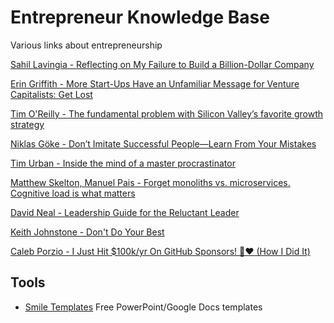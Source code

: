 # Entrepreneur Knowledge Base
Various links about entrepreneurship

[Sahil Lavingia - Reflecting on My Failure to Build a Billion-Dollar Company](https://medium.com/@shl/reflecting-on-my-failure-to-build-a-billion-dollar-company-b0c31d7db0e7)

[Erin Griffith - More Start-Ups Have an Unfamiliar Message for Venture Capitalists: Get Lost](https://www.nytimes.com/2019/01/11/technology/start-ups-rejecting-venture-capital.html)

[Tim O'Reilly - The fundamental problem with Silicon Valley’s favorite growth strategy](https://qz.com/1540608/the-problem-with-silicon-valleys-obsession-with-blitzscaling-growth/amp/)

[Niklas Göke - Don’t Imitate Successful People—Learn From Your Mistakes](https://medium.com/s/story/dont-imitate-successful-people-learn-from-your-mistakes-ea4af41ca66d)

[Tim Urban - Inside the mind of a master procrastinator](https://www.youtube.com/watch?v=arj7oStGLkU)

[Matthew Skelton, Manuel Pais - Forget monoliths vs. microservices. Cognitive load is what matters](https://techbeacon.com/app-dev-testing/forget-monoliths-vs-microservices-cognitive-load-what-matters)

[David Neal - Leadership Guide for the Reluctant Leader ](https://www.youtube.com/watch?v=BCyHS7s_pjc)

[Keith Johnstone - Don't Do Your Best](https://www.youtube.com/watch?v=bz9mo4qW9bc)

[Caleb Porzio - I Just Hit $100k/yr On GitHub Sponsors! 🎉❤️ (How I Did It)](https://calebporzio.com/i-just-hit-dollar-100000yr-on-github-sponsors-heres-how-i-did-it)


## Tools

- [Smile Templates](https://www.smiletemplates.com/free/powerpoint-templates/0.html) Free PowerPoint/Google Docs templates
